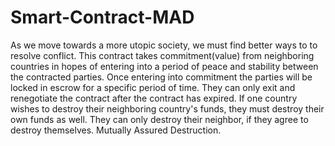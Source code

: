 # Smart-Contract-MAD
As we move towards a more utopic society, we must find better ways to to resolve conflict. This contract takes commitment(value) from neighboring countries in hopes of entering into a period of peace and stability between the contracted parties. Once entering into commitment the parties will be locked in escrow for a specific period of time. They can only exit and renegotiate the contract after the contract has expired. If one country wishes to destroy their neighboring country's funds, they must destroy their own funds as well. They can only destroy their neighbor, if they agree to destroy themselves. Mutually Assured Destruction.
